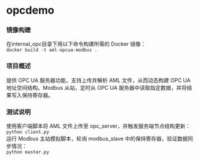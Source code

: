# opcdemo

### 镜像构建
在internal_opc目录下用以下命令构建所需的 Docker 镜像：  
`docker build -t aml-opcua-modbus .`  
### 项目概述
提供 OPC UA 服务器功能，支持上传并解析 AML 文件，从而动态构建 OPC UA 地址空间结构。Modbus 从站，定时从 OPC UA 服务器中读取指定数据，并将结果写入保持寄存器。  
### 测试说明
使用客户端脚本将 AML 文件上传至 opc_server，并触发服务端节点结构更新：  
`python client.py`  
运行 Modbus 主站模拟脚本，轮询 modbus_slave 中的保持寄存器，验证数据同步情况：  
`python master.py` 

